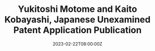---
title: Yukitoshi Motome and Kaito Kobayashi, Japanese Unexamined Patent Application Publication
summary: 
tags:
  - English
date: '2023-02-22T08:00:00Z'

# Optional external URL for project (replaces project detail page).
external_link: ''
---